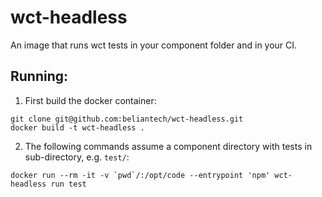 wct-headless
===================================

An image that runs wct tests in your component folder and in your CI.

## Running:

1. First build the docker container:
```shell
git clone git@github.com:beliantech/wct-headless.git
docker build -t wct-headless .
```
2. The following commands assume a component directory with tests in sub-directory, e.g. `test/`:
```shell
docker run --rm -it -v `pwd`/:/opt/code --entrypoint 'npm' wct-headless run test
```
